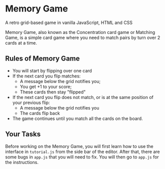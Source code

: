 # Memory Game
A retro grid-based game in vanilla JavaScript, HTML and CSS

Memory Game, also known as the Concentration card game or Matching Game, is a simple card game where you need to match pairs by turn over 2 cards at a time. 

## Rules of Memory Game
- You will start by flipping over one card
- If the next card you flip matches:
    - A message below the grid notifies you;
    - You get +1 to your score;
    - These cards then stay "flipped"
- If the next card you flip does not match, or is at the same position of your previous flip:
    - A message below the grid notifies you
    - The cards flip back
- The game continues until you match all the cards on the board.

## Your Tasks
Before working on the Memory Game, you will first learn how to use the interface in `tutorial.js` from the side bar of the editor.
After that, there are some bugs in `app.js` that you will need to fix.
You will then go to `app.js` for the instructions.